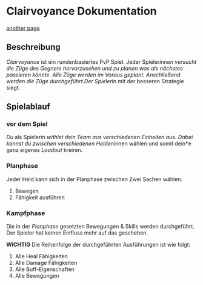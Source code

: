 # Clairvoyance Dokumentation
[another page](docs/Characters.md)

## Beschreibung
*Clairvoyance* ist ein rundenbasiertes PvP Spiel. Jeder Spieler*innen versucht die Züge des Gegners hervorzusehen und zu planen was als nächstes passieren könnte. 
Alle Züge werden im Voraus geplant. Anschließend werden die Züge durchgeführt.Der Spieler*in mit der besseren Strategie siegt.


## Spielablauf
### vor dem Spiel
*Du* als Spieler*in wählst dein Team aus verschiedenen Einheiten aus. Dabei kannst du zwischen verschiedenen Helden*innen wählen und somit dein*e ganz eigenes *Loadout* kreiren.

### Planphase
Jeder Held kann sich in der Planphase zwischen Zwei Sachen wählen.

1. Bewegen
2. Fähigkeit ausführen
   
### Kampfphase
Die in der *Planphase* gesetzten Bewegungen & Skills werden durchgeführt. Der Spieler hat keinen Einfluss mehr auf das geschehen.

**WICHTIG** Die Reihenfolge der durchgeführten Ausführungen ist wie folgt:

   1. Alle Heal Fähigkeiten
   2. Alle Damage Fähigkeiten
   3. Alle Buff-Eigenschaften
   4. Alle Bewegungen



